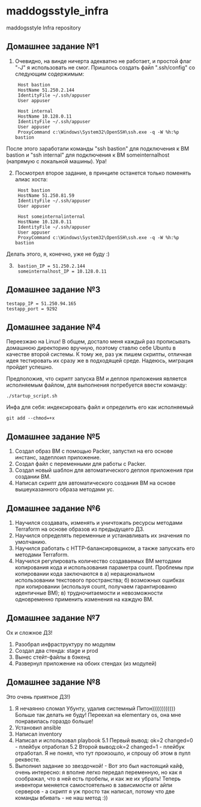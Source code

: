 # maddogsstyle_infra
maddogsstyle Infra repository

## Домашнее задание №1
1. Очевидно, на винде ничерта адекватно не работает, и простой флаг "-J" я использовать не смог. Пришлось создать файл ".ssh/config" со следующим содержимым:

		Host bastion
		HostName 51.250.2.144
		IdentityFile ~/.ssh/appuser
		User appuser

		Host internal
		HostName 10.128.0.11
		IdentityFile ~/.ssh/appuser
		User appuser
		ProxyCommand c:\Windows\System32\OpenSSH\ssh.exe -q -W %h:%p bastion

После этого заработали команды "ssh bastion" для подключения к ВМ bastion и "ssh internal" для подключения к ВМ someinternalhost (напрямую с локальной машины). Ура!

2. Посмотрел второе задание, в принципе останется только поменять алиас хоста:

		Host bastion
		HostName 51.250.81.59
		IdentityFile ~/.ssh/appuser
		User appuser

		Host someinternalinternal
		HostName 10.128.0.11
		IdentityFile ~/.ssh/appuser
		User appuser
		ProxyCommand c:\Windows\System32\OpenSSH\ssh.exe -q -W %h:%p bastion

Делать этого, я, конечно, уже не буду :)

3.
		bastion_IP = 51.250.2.144
		someinternalhost_IP = 10.128.0.11

## Домашнее задание №3
	testapp_IP = 51.250.94.165
	testapp_port = 9292

## Домашнее задание №4
Переезжаю на Linux! В общем, достало меня каждый раз прописывать домашнюю директорию вручную, поэтому ставлю себе Ubuntu в качестве второй системы. К тому же, раз уж пишем скрипты, отличная идея тестировать их сразу же в подходящей среде. Надеюсь, миграция пройдет успешно.

Предположив, что скрипт запуска ВМ и деплоя приложения является исполняемым файлом, для выполнения потребуется ввести команду:

	./startup_script.sh

Инфа для себя: индексировать файл и определить его как исполняемый

	git add --chmod=+x
## Домашнее задание №5
1. Создал образ ВМ с помощью Packer, запустил на его основе инстанс, задеплоил приложение.
2. Создал файл с переменными для работы с Packer.
3. Создал новый шаблон для автоматического деплоя приложения при создании ВМ.
4. Написал скрипт для автоматического создания ВМ на основе вышеуказанного образа методами yc.

## Домашнее задание №6
1. Научился создавать, изменять и уничтожать ресурсы методами Terraform на основе образов из предыдущего ДЗ.
2. Научился определять переменные и устанавливать их значения по умолчанию.
3. Научился работать с HTTP-балансировщиком, а также запускать его методами Terraform.
4. Научился регулировать количество создаваемых ВМ методами копирования кода и использования параметра count.
Проблемы при копировании кода заключаются в
а) нерациональном использовании текстового пространства;
б) возможных ошибках при копировании (используя count, получаем гарантированно идентичные ВМ);
в) трудночитаемости и невозможности одновременно применить изменения на каждую ВМ.
## Домашнее задание №7
Ох и сложное ДЗ!
1. Разобрал инфраструктуру по модулям
2. Создал два стенда: stage и prod
3. Вынес стейт-файлы в бэкенд
4. Развернул приложение на обоих стендах (из модулей)
## Домашнее задание №8
Это очень приятное ДЗ!)
1. Я нечаянно сломал Убунту, удалив системный Питон)))))))))))) Больше так делать не буду! Переехал на elementary os, она мне понравилась гораздо больше!
2. Установил ansible
3. Написал inventory
4. Написал и использовал playbook
5.1 Первый вывод: ok=2   changed=0 - плейбук отработал
5.2 Второй вывод:ok=2   changed=1 - плейбук отработал. Я не понял, что тут произошло, и спрошу об этом в пулл реквесте.
6. Выполнил задание зо звездочкой! - Вот это был настоящий кайф, очень интересно: я вполне легко передал переменную, но как я соображал, что в ней есть пробелы, и как же их убрать! Теперь инвентори меняется самостоятельно в зависимости от айпи серверов - а скрипт я уж просто так написал, потому что две команды вбивать - не наш метод :))
